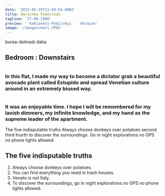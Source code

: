 ```yaml
---
date: '2023-03-29T11:50:54.000Z'
title: Marychka Fedorchak
tagline: '27-08-1998'
preview: ' Kamianets-Podilskyi  - Ukraine'
image: '/images/mari.JPEG'
---
```


burası dolmadı daha

## Bedroom : Downstairs

#

### In this flat, I made my way to become a dictator grab a beautiful avocado plant called Estupido and spread Venetian culture around in an extremely biused way.

#

### It was an enjoyable time. I hope I will be remembered for my lavish dimmers, my infinite knowledge, and my hand as the supreme leader of the apartment.

The five indisputable truths
Always choose donkeys over potatoes second third fourth to discover the surroundings. Go in night explorations no GPS no phone lights allowed.

## The five indisputable truths

1. Always choose donkeys over potatoes.
2. You can find everything you need in trash houses.
3. Veneto is not Italy.
4. To discover the surroundings, go in night explorations no GPS no phone lights allowed.
